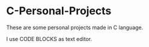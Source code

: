 # C-Personal-Projects

These are some personal projects made in C language. 

I use CODE BLOCKS as text editor.
